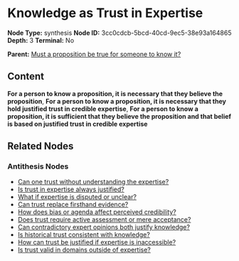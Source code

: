 # Knowledge as Trust in Expertise

**Node Type:** synthesis
**Node ID:** 3cc0cdcb-5bcd-40cd-9ec5-38e93a164865
**Depth:** 3
**Terminal:** No

**Parent:** [Must a proposition be true for someone to know it?](must-a-proposition-be-true-for-someone-to-know-it-antithesis-1fb8a4c4-8cb1-4a30-a672-db4d2baea60c.md)

## Content

**For a person to know a proposition, it is necessary that they believe the proposition**, **For a person to know a proposition, it is necessary that they hold justified trust in credible expertise**, **For a person to know a proposition, it is sufficient that they believe the proposition and that belief is based on justified trust in credible expertise**

## Related Nodes

### Antithesis Nodes

- [Can one trust without understanding the expertise?](can-one-trust-without-understanding-the-expertise-antithesis-0da8fdd2-16c4-4085-9455-29859eafad47.md)
- [Is trust in expertise always justified?](is-trust-in-expertise-always-justified-antithesis-204f257a-db0c-4dae-8e31-32d8e02b0d16.md)
- [What if expertise is disputed or unclear?](what-if-expertise-is-disputed-or-unclear-antithesis-a2fadc13-3086-4898-8e3e-35ac3f28d75f.md)
- [Can trust replace firsthand evidence?](can-trust-replace-firsthand-evidence-antithesis-b3dceada-0923-43e3-abaf-ac8cdce8b50f.md)
- [How does bias or agenda affect perceived credibility?](how-does-bias-or-agenda-affect-perceived-credibility-antithesis-ddcd8362-6e5b-460b-8d69-ce0b5f0cfae6.md)
- [Does trust require active assessment or mere acceptance?](does-trust-require-active-assessment-or-mere-acceptance-antithesis-b8306de4-ffd1-4899-aaeb-9db48940f1a1.md)
- [Can contradictory expert opinions both justify knowledge?](can-contradictory-expert-opinions-both-justify-knowledge-antithesis-2422cfc1-92e2-4194-b496-1cfb28e68cd9.md)
- [Is historical trust consistent with knowledge?](is-historical-trust-consistent-with-knowledge-antithesis-1766b114-bca0-4896-b657-c318f6a5389e.md)
- [How can trust be justified if expertise is inaccessible?](how-can-trust-be-justified-if-expertise-is-inaccessible-antithesis-93de80a3-abf6-4d45-9763-f2805e62d00e.md)
- [Is trust valid in domains outside of expertise?](is-trust-valid-in-domains-outside-of-expertise-antithesis-df615721-5c68-4101-8974-f8217f8fc12f.md)
